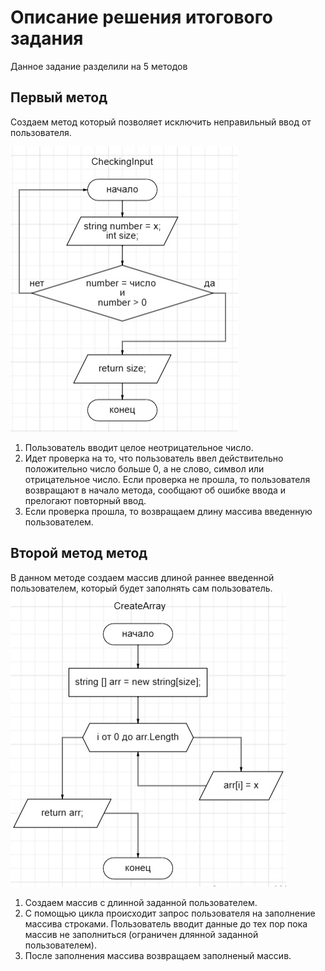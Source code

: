 # Описание решения итогового задания
Данное задание разделили на 5 методов
## Первый метод 
Создаем метод который позволяет исключить неправильный ввод от пользователя.

![CheckingInput](flowcharts/CheckingInput.jpg)

1. Пользователь вводит целое неотрицательное число.
2. Идет проверка на то, что пользователь ввел действительно положительно число больше 0, а не слово, символ или отрицательное число. Если проверка не прошла, то пользователя возвращают в начало метода, сообщают об ошибке ввода и прелогают повторный ввод.
3. Если проверка прошла, то возвращаем длину массива введенную пользователем.

## Второй метод метод
В данном методе создаем массив длиной раннее введенной пользователем, который будет заполнять сам пользователь.
![CreateArray](flowcharts/CreateArray.jpg) 

1. Создаем массив с длинной заданной пользователем.
2. С помощью цикла происходит запрос пользователя на заполнение массива строками. Пользователь вводит данные до тех пор пока массив не заполниться (ограничен длянной заданной пользователем).
3. После заполнения массива возвращаем заполненый массив.